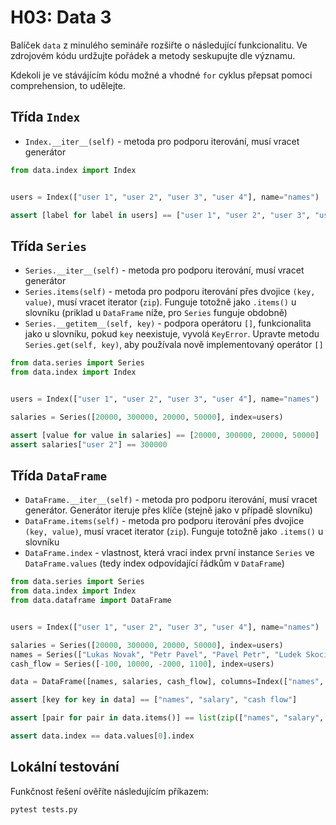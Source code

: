# H03: Data 3
Balíček `data` z minulého semináře rozšiřte o následující funkcionalitu. Ve zdrojovém kódu urdžujte pořádek a metody seskupujte dle významu.

Kdekoli je ve stávájícím kódu možné a vhodné `for` cyklus přepsat pomoci comprehension, to udělejte.

## Třída `Index`
* `Index.__iter__(self)` - metoda pro podporu iterování, musí vracet generátor

```python
from data.index import Index


users = Index(["user 1", "user 2", "user 3", "user 4"], name="names")

assert [label for label in users] == ["user 1", "user 2", "user 3", "user 4"]
```

## Třída `Series`
* `Series.__iter__(self)` - metoda pro podporu iterování, musí vracet generátor
* `Series.items(self)` - metoda pro podporu iterování přes dvojice `(key, value)`, musí vracet iterator (`zip`). Funguje totožně jako `.items()` u slovníku (priklad u `DataFrame` níže, pro `Series` funguje obdobně)
* `Series.__getitem__(self, key)` - podpora operátoru `[]`, funkcionalita jako u slovníku, pokud `key` neexistuje, vyvolá `KeyError`. Upravte metodu `Series.get(self, key)`, aby používala nově implementovaný operátor `[]`

```python
from data.series import Series
from data.index import Index


users = Index(["user 1", "user 2", "user 3", "user 4"], name="names")

salaries = Series([20000, 300000, 20000, 50000], index=users)

assert [value for value in salaries] == [20000, 300000, 20000, 50000]
assert salaries["user 2"] == 300000
```

## Třída `DataFrame`
* `DataFrame.__iter__(self)` - metoda pro podporu iterování, musí vracet generátor. Generátor iteruje přes klíče (stejně jako v případě slovníku)
* `DataFrame.items(self)` - metoda pro podporu iterování přes dvojice `(key, value)`, musí vracet iterator (`zip`). Funguje totožně jako `.items()` u slovníku
* `DataFrame.index` - vlastnost, která vrací index první instance `Series` ve `DataFrame.values` (tedy index odpovídající řádkům v `DataFrame`)

```python
from data.series import Series
from data.index import Index
from data.dataframe import DataFrame


users = Index(["user 1", "user 2", "user 3", "user 4"], name="names")

salaries = Series([20000, 300000, 20000, 50000], index=users)
names = Series(["Lukas Novak", "Petr Pavel", "Pavel Petr", "Ludek Skocil"], index=users)
cash_flow = Series([-100, 10000, -2000, 1100], index=users)

data = DataFrame([names, salaries, cash_flow], columns=Index(["names", "salary", "cash flow"]))

assert [key for key in data] == ["names", "salary", "cash flow"]

assert [pair for pair in data.items()] == list(zip(["names", "salary", "cash flow"], [names, salaries, cash_flow]))

assert data.index == data.values[0].index
```

## Lokální testování
Funkčnost řešení ověříte následujícím příkazem:

```bash
pytest tests.py
```
